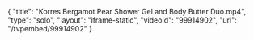 {
    "title": "Korres Bergamot Pear Shower Gel and Body Butter Duo.mp4",
    "type": "solo",
    "layout": "iframe-static",
    "videoId": "99914902",
    "url": "\/tvpembed\/99914902"
}